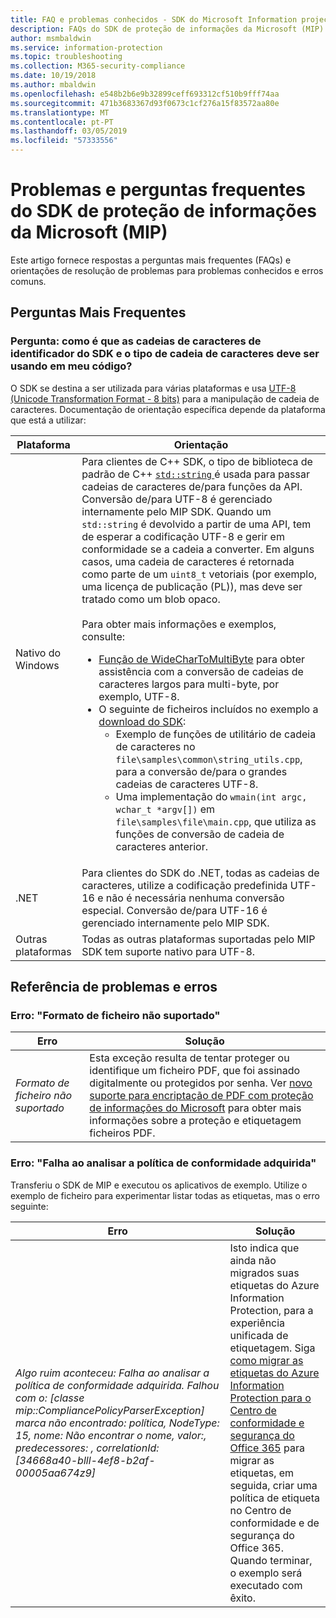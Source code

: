 ```yaml
---
title: FAQ e problemas conhecidos - SDK do Microsoft Information projeção.
description: FAQs do SDK de proteção de informações da Microsoft (MIP) e orientações para a resolução de problemas e erros.
author: msmbaldwin
ms.service: information-protection
ms.topic: troubleshooting
ms.collection: M365-security-compliance
ms.date: 10/19/2018
ms.author: mbaldwin
ms.openlocfilehash: e548b2b6e9b32899ceff693312cf510b9fff74aa
ms.sourcegitcommit: 471b3683367d93f0673c1cf276a15f83572aa80e
ms.translationtype: MT
ms.contentlocale: pt-PT
ms.lasthandoff: 03/05/2019
ms.locfileid: "57333556"
---
```

# <a name="microsoft-information-protection-mip-sdk-faqs-and-issues"></a>Problemas e perguntas frequentes do SDK de proteção de informações da Microsoft (MIP)

Este artigo fornece respostas a perguntas mais frequentes (FAQs) e orientações de resolução de problemas para problemas conhecidos e erros comuns.

## <a name="frequently-asked-questions"></a>Perguntas Mais Frequentes 

### <a name="question-how-does-the-sdk-handle-strings-and-what-string-type-should-i-be-using-in-my-code"></a>Pergunta: como é que as cadeias de caracteres de identificador do SDK e o tipo de cadeia de caracteres deve ser usando em meu código?

O SDK se destina a ser utilizada para várias plataformas e usa [UTF-8 (Unicode Transformation Format - 8 bits)](https://wikipedia.org/wiki/UTF-8) para a manipulação de cadeia de caracteres. Documentação de orientação específica depende da plataforma que está a utilizar:

| Plataforma | Orientação |
|-|-|
| Nativo do Windows | Para clientes de C++ SDK, o tipo de biblioteca de padrão de C++ [ `std::string` ](https://wikipedia.org/wiki/C%2B%2B_string_handling) é usada para passar cadeias de caracteres de/para funções da API. Conversão de/para UTF-8 é gerenciado internamente pelo MIP SDK. Quando um `std::string` é devolvido a partir de uma API, tem de esperar a codificação UTF-8 e gerir em conformidade se a cadeia a converter. Em alguns casos, uma cadeia de caracteres é retornada como parte de um `uint8_t` vetoriais (por exemplo, uma licença de publicação (PL)), mas deve ser tratado como um blob opaco.<br><br>Para obter mais informações e exemplos, consulte:<ul><li>[Função de WideCharToMultiByte](/windows/desktop/api/stringapiset/nf-stringapiset-widechartomultibyte) para obter assistência com a conversão de cadeias de caracteres largos para multi-byte, por exemplo, UTF-8.<li>O seguinte de ficheiros incluídos no exemplo a [download do SDK](setup-configure-mip.md#configure-your-client-workstation):<ul><li>Exemplo de funções de utilitário de cadeia de caracteres no `file\samples\common\string_utils.cpp`, para a conversão de/para o grandes cadeias de caracteres UTF-8.<li>Uma implementação do `wmain(int argc, wchar_t *argv[])` em `file\samples\file\main.cpp`, que utiliza as funções de conversão de cadeia de caracteres anterior.</li></ul></ul>|
| .NET | Para clientes do SDK do .NET, todas as cadeias de caracteres, utilize a codificação predefinida UTF-16 e não é necessária nenhuma conversão especial. Conversão de/para UTF-16 é gerenciado internamente pelo MIP SDK. |
| Outras plataformas | Todas as outras plataformas suportadas pelo MIP SDK tem suporte nativo para UTF-8. |

## <a name="issues-and-errors-reference"></a>Referência de problemas e erros

### <a name="error-file-format-not-supported"></a>Erro: "Formato de ficheiro não suportado"  

| Erro | Solução |
|-|-|
|*Formato de ficheiro não suportado*| Esta exceção resulta de tentar proteger ou identifique um ficheiro PDF, que foi assinado digitalmente ou protegidos por senha. Ver [novo suporte para encriptação de PDF com proteção de informações do Microsoft](https://techcommunity.microsoft.com/t5/Azure-Information-Protection/New-support-for-PDF-encryption-with-Microsoft-Information/ba-p/262757) para obter mais informações sobre a proteção e etiquetagem ficheiros PDF.|

### <a name="error-failed-to-parse-the-acquired-compliance-policy"></a>Erro: "Falha ao analisar a política de conformidade adquirida"  

Transferiu o SDK de MIP e executou os aplicativos de exemplo. Utilize o exemplo de ficheiro para experimentar listar todas as etiquetas, mas o erro seguinte:

| Erro | Solução |
|-|-|
|*Algo ruim aconteceu: Falha ao analisar a política de conformidade adquirida. Falhou com o: [classe mip::CompliancePolicyParserException] marca não encontrado: política, NodeType: 15, nome: Não encontrar o nome, valor:, predecessores: <SyncFile> <Content>, correlationId: [34668a40-blll-4ef8-b2af-00005aa674z9]*| Isto indica que ainda não migrados suas etiquetas do Azure Information Protection, para a experiência unificada de etiquetagem. Siga [como migrar as etiquetas do Azure Information Protection para o Centro de conformidade e segurança do Office 365](/azure/information-protection/configure-policy-migrate-labels) para migrar as etiquetas, em seguida, criar uma política de etiqueta no Centro de conformidade e de segurança do Office 365. Quando terminar, o exemplo será executado com êxito.|
